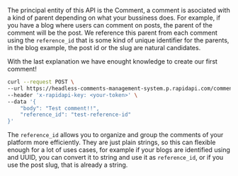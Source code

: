 The principal entity of this API is the Comment, a comment is asociated with a kind of parent depending on what your bussiness does. For example, if you have a blog where users can comment on posts, the parent of the comment will be the post. We reference this parent from each comment using the `reference_id` that is some kind of unique identifier for the parents, in the blog example, the post id or the slug are natural candidates.

With the last explanation we have enought knowledge to create our first comment!

```bash
curl --request POST \
--url https://headless-comments-management-system.p.rapidapi.com/comments \
--header 'x-rapidapi-key: <your-token>' \
--data '{
    "body": "Test comment!!",
    "reference_id": "test-reference-id"
}'
```

The `reference_id` allows you to organize and group the comments of your platform more efficiently. They are just plain strings, so this can flexible enough for a lot of uses cases, for example if your blogs are identified using and UUID, you can convert it to string and use it as `reference_id`, or if you use the post slug, that is already a string.
